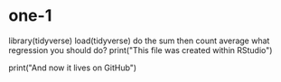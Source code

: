 # one-1
library(tidyverse)
load(tidyverse)
do the sum
then count average
what regression you should do?
print("This file was created within RStudio")

print("And now it lives on GitHub")

